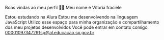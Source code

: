 Boas vindas ao meu perfil 💙💙
Meu nome é Vitoria fraciele 

Estou estudando na Alura
Estou me desenvolvendo na linguagem JavaScript
Utilizo esse espaço para minha organização e compartilhamento dos meu projetos desenvolvidos
Você pode entrar em contato comigo 
00001097347291sp@al.educacao.sp.gov.br
